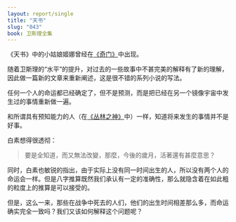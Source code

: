 ```yaml
---
layout: report/single
title: "天书"
slug: "043"
book: 卫斯理全集
---
```


《天书》中的小姑娘姬娜曾经在[《奇门》]({{site.url}}/wesley/009.html)中出现。

随着卫斯理的“水平”的提升，对过去的一些故事中不甚完美的解释有了新的理解，因此做一篇新的文章来重新阐述，这是很不错的系列小说的写法。

任何一个人的命运都已经确定了，但不是预测，而是把已经在另一个镜像宇宙中发生过的事情重新做一遍。

和所谓具有预知能力的人（在[《丛林之神》]({{site.url}}/wesley/015.html)中）一样，知道将来发生的事情并不是好事。

白素想得很透彻：

>要是全知道，而又無法改變，那麼，今後的歲月，活著還有甚麼意思？

同时，白素也敏锐的指出，由于实际上没有同一时间出生的人，所以没有两个人的命运会一样。但是八字推算既然我们承认有一定的准确性，那么就隐含着在如此粗的粒度上的推算是可以接受的。

但是，这么一来，那些在战争中死去的人们，他们的出生时间相差那么多，而命运确实完全一致吗？我们又该如何解释这个问题呢？

